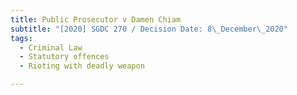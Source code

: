 ```yaml
---
title: Public Prosecutor v Damen Chiam
subtitle: "[2020] SGDC 270 / Decision Date: 8\_December\_2020"
tags:
  - Criminal Law
  - Statutory offences
  - Rioting with deadly weapon

---
```

